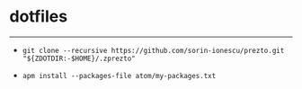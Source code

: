 # dotfiles

---
- ``git clone --recursive https://github.com/sorin-ionescu/prezto.git "${ZDOTDIR:-$HOME}/.zprezto"``

- ``apm install --packages-file atom/my-packages.txt``
